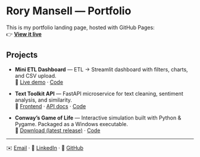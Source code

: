 # Rory Mansell — Portfolio

This is my portfolio landing page, hosted with GitHub Pages:  
👉 **[View it live](https://roryMansell.github.io)**

## Projects

- **Mini ETL Dashboard** — ETL → Streamlit dashboard with filters, charts, and CSV upload.  
  🔗 [Live demo](https://mini-etl-9js3fjw8g4ayb99fvaha8m.streamlit.app/) · [Code](https://github.com/roryMansell/mini-etl)

- **Text Toolkit API** — FastAPI microservice for text cleaning, sentiment analysis, and similarity.  
  🔗 [Frontend](https://roryMansell.github.io/text-toolkit-api/) · [API docs](https://text-toolkit-api.onrender.com/docs) · [Code](https://github.com/roryMansell/text-toolkit-api)

- **Conway’s Game of Life** — Interactive simulation built with Python & Pygame. Packaged as a Windows executable.  
  🔗 [Download (latest release)](https://github.com/roryMansell/life-game/releases/latest) · [Code](https://github.com/roryMansell/life-game)

---

✉️ [Email](mailto:rory.mansell@hotmail.co.uk) · 💼 [LinkedIn](https://www.linkedin.com/in/rory-mansell-5b7199130) · 🐙 [GitHub](https://github.com/roryMansell)
